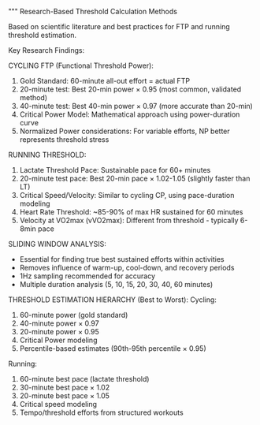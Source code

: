 """
Research-Based Threshold Calculation Methods

Based on scientific literature and best practices for FTP and running threshold estimation.

Key Research Findings:

CYCLING FTP (Functional Threshold Power):
1. Gold Standard: 60-minute all-out effort = actual FTP
2. 20-minute test: Best 20-min power × 0.95 (most common, validated method)
3. 40-minute test: Best 40-min power × 0.97 (more accurate than 20-min)
4. Critical Power Model: Mathematical approach using power-duration curve
5. Normalized Power considerations: For variable efforts, NP better represents threshold stress

RUNNING THRESHOLD:
1. Lactate Threshold Pace: Sustainable pace for 60+ minutes
2. 20-minute test pace: Best 20-min pace × 1.02-1.05 (slightly faster than LT)
3. Critical Speed/Velocity: Similar to cycling CP, using pace-duration modeling
4. Heart Rate Threshold: ~85-90% of max HR sustained for 60 minutes
5. Velocity at VO2max (vVO2max): Different from threshold - typically 6-8min pace

SLIDING WINDOW ANALYSIS:
- Essential for finding true best sustained efforts within activities
- Removes influence of warm-up, cool-down, and recovery periods
- 1Hz sampling recommended for accuracy
- Multiple duration analysis (5, 10, 15, 20, 30, 40, 60 minutes)

THRESHOLD ESTIMATION HIERARCHY (Best to Worst):
Cycling:
1. 60-minute power (gold standard)
2. 40-minute power × 0.97
3. 20-minute power × 0.95
4. Critical Power modeling
5. Percentile-based estimates (90th-95th percentile × 0.95)

Running:
1. 60-minute best pace (lactate threshold)
2. 30-minute best pace × 1.02
3. 20-minute best pace × 1.05
4. Critical speed modeling
5. Tempo/threshold efforts from structured workouts
